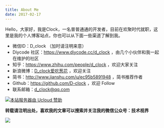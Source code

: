 ```yaml
---
title: About Me
date: 2017-02-17
---
```


Hello，大家好，我是Clock，一名普普通通的开发者，目前在欢聚时代就职，这里是我的个人博客站点，你也可以从下面一些渠道了解到我。

- 微信ID：D_clock （加时请注明来意）
- Diycode 社区：https://www.diycode.cc/d_clock ，由几个小伙伴和我一起在维护的社区
- 知乎：https://www.zhihu.com/people/d_clock ，欢迎大家关注
- 新浪微博：[D_clock爱吃葱花](http://weibo.com/2480694892) ，欢迎关注
- 简书：http://www.jianshu.com/u/ec95b5891948 ，简书推荐作者
- Github：https://github.com/D-clock ，欢迎 Follow
- 联系邮箱：d_clock@qq.com

[![本站服务器由 Ucloud 赞助](https://diycode.b0.upaiyun.com/photo/2017/e5755b6e776ce830fccf7d7741e8a9a3.png)](https://www.ucloud.cn/)

**转载请注明出处，喜欢我的文章可以搜索并关注我的微信公众号：技术视界**

![](https://diycode.b0.upaiyun.com/photo/2017/a3fc893f2cf4d4ab33ac32666d00a793.jpg)